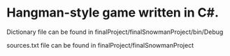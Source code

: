 # Hangman-style game written in C#.

Dictionary file can be found in finalProject/finalSnowmanProject/bin/Debug

sources.txt file can be found in finalProject/finalSnowmanProject
